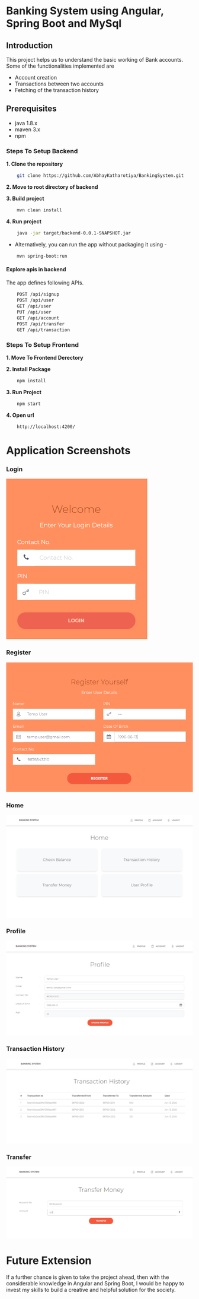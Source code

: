 # Banking System using Angular, Spring Boot and MySql

## Introduction

This project helps us to understand the basic working of Bank accounts. Some of the functionalities implemented are
- Account creation
- Transactions between two accounts
- Fetching of the transaction history

## Prerequisites
- java 1.8.x
- maven 3.x
- npm

### Steps To Setup Backend

**1. Clone the repository**
```bash
    git clone https://github.com/AbhayKatharotiya/BankingSystem.git
```

**2. Move to root directory of backend**

**3. Build project**
```bash
    mvn clean install
``` 

**4. Run project** 
```bash
    java -jar target/backend-0.0.1-SNAPSHOT.jar
``` 
- Alternatively, you can run the app without packaging it using -
```bash
    mvn spring-boot:run
```
  #### Explore apis in backend

The app defines following APIs. 
 
```   
    POST /api/signup   
    POST /api/user
    GET /api/user
    PUT /api/user
    GET /api/account
    POST /api/transfer
    GET /api/transaction      
```

### Steps To Setup Frontend

**1. Move To Frontend Derectory**

**2. Install Package**
```bash 
    npm install
```

**3. Run Project**
```bash
    npm start
```

**4. Open url**
```bash
    http://localhost:4200/
```
# Application Screenshots

### Login

![Login image](https://github.com/Danish-uddin/banking_spring_boot/blob/master/readme-images/login.png?raw=true)

### Register

![Register image](https://github.com/Danish-uddin/banking_spring_boot/blob/master/readme-images/register%20new.png?raw=true)

### Home

![Home Page image](https://github.com/Danish-uddin/banking_spring_boot/blob/master/readme-images/home.png?raw=true)

### Profile

![Profile image](https://github.com/Danish-uddin/banking_spring_boot/blob/master/readme-images/profile.png?raw=true)

### Transaction History

![History image](https://github.com/Danish-uddin/banking_spring_boot/blob/master/readme-images/history.png?raw=true)

### Transfer

![Transfer image](https://github.com/Danish-uddin/banking_spring_boot/blob/master/readme-images/transfer.png?raw=true)


# Future Extension
If a further chance is given to take the project ahead, then with the considerable knowledge in Angular and Spring Boot, I would be happy to invest my skills to build a creative and helpful solution for the society.
